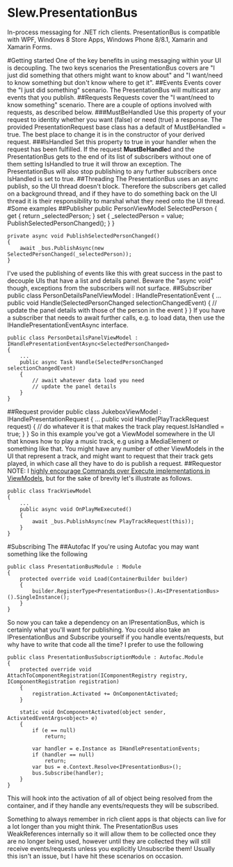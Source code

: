 Slew.PresentationBus
====================

In-process messaging for .NET rich clients.  PresentationBus is compatible with WPF, Windows 8 Store Apps, Windows Phone 8/8.1, Xamarin and Xamarin Forms.

#Getting started
One of the key benefits in using messaging within your UI is decoupling.  The two keys scenarios the PresentationBus covers are "I just did something that others might want to know about" and "I want/need to know something but don't know where to get it".
##Events
Events cover the "I just did something" scenario.  The PresentationBus will multicast any events that you publish.
##Requests
Requests cover the "I want/need to know something" scenario.  There are a couple of options involved with requests, as described below.
###MustBeHandled
Use this property of your request to identity whether you want (false) or need (true) a response.
The provided PresentationRequest base class has a default of MustBeHandled = true.  The best place to change it is in the constructor of your derived request.
###IsHandled
Set this property to true in your handler when the request has been fulfilled.
If the request **MustBeHandle**d and the PresentationBus gets to the end of its list of subscribers without one of them setting IsHandled to true it will throw an exception.
The PresentationBus will also stop publishing to any further subscribers once IsHandled is set to true.
##Threading
The PresentationBus uses an async publish, so the UI thread doesn't block.  Therefore the subscribers get called on a background thread, and if they have to do something back on the UI thread it is their responsibility to marshal what they need onto the UI thread.
#Some examples
##Publisher
	public PersonViewModel SelectedPerson
	{
		get { return _selectedPerson; }
		set 
		{
			_selectedPerson = value;
			PublishSelectedPersonChanged();
		}
	}

	private async void PublishSelectedPersonChanged()
	{
		await _bus.PublishAsync(new SelectedPersonChanged(_selectedPerson));
	}
I've used the publishing of events like this with great success in the past to decouple UIs that have a list and details panel.  Beware the "async void" though, exceptions from the subscribers will not surface.
##Subscriber
	public class PersonDetailsPanelViewModel : IHandlePresentationEvent<SelectedPersonChanged>
	{
		...
		public void Handle(SelectedPersonChanged selectionChangedEvent)
		{
			// update the panel details with those of the person in the event
		}
	}
If you have a subscriber that needs to await further calls, e.g. to load data, then use the IHandlePresentationEventAsync interface.

	public class PersonDetailsPanelViewModel : IHandlePresentationEventAsync<SelectedPersonChanged>
	{
		...
		public async Task Handle(SelectedPersonChanged selectionChangedEvent)
		{
			// await whatever data load you need
			// update the panel details
		}
	}
##Request provider
	public class JukeboxViewModel : IHandlePresentationRequest<PlayTrackRequest>
	{
		...
		public void Handle(PlayTrackRequest request)
		{
			// do whatever it is that makes the track play
			request.IsHandled = true;
		}
	}
So in this example you've got a ViewModel somewhere in the UI that knows how to play a music track, e.g using a MediaElement or something like that.  You might have any number of other ViewModels in the UI that represent a track, and might want to request that their track gets played, in which case all they have to do is publish a request.
##Requestor
NOTE: I [highly encourage Commands over Execute implementations in ViewModels](http://blog.shannonlewis.me/2014/06/xaml-commands/), but for the sake of brevity let's illustrate as follows.

	public class TrackViewModel
	{
		...
		public async void OnPlayMeExecuted()
		{
			await _bus.PublishAsync(new PlayTrackRequest(this));
		}
	}
#Subscribing
The 
##Autofac
If you're using Autofac you may want something like the following

    public class PresentationBusModule : Module
    {
        protected override void Load(ContainerBuilder builder)
        {
            builder.RegisterType<PresentationBus>().As<IPresentationBus>().SingleInstance();
        }
    }

So now you can take a dependency on an IPresentationBus, which is certainly what you'll want for publishing.  You could also take an IPresentationBus and Subscribe yourself if you handle events/requests, but why have to write that code all the time?  I prefer to use the following 

    public class PresentationBusSubscriptionModule : Autofac.Module
    {
        protected override void AttachToComponentRegistration(IComponentRegistry registry, IComponentRegistration registration)
        {
            registration.Activated += OnComponentActivated;
        }

        static void OnComponentActivated(object sender, ActivatedEventArgs<object> e)
        {
            if (e == null)
                return;

            var handler = e.Instance as IHandlePresentationEvents;
            if (handler == null)
                return;
            var bus = e.Context.Resolve<IPresentationBus>();
            bus.Subscribe(handler);
        }
    }
This will hook into the activation of all of object being resolved from the container, and if they handle any events/requests they will be subscribed.

Something to always remember in rich client apps is that objects can live for a lot longer than you might think.  The PresentationBus uses WeakReferences internally so it will allow them to be collected once they are no longer being used, however until they are collected they will still receive events/requests unless you explicitly Unsubscribe them!  Usually this isn't an issue, but I have hit these scenarios on occasion.